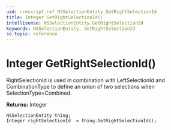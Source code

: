 ```yaml
---
uid: crmscript_ref_NSSelectionEntity_GetRightSelectionId
title: Integer GetRightSelectionId()
intellisense: NSSelectionEntity.GetRightSelectionId
keywords: NSSelectionEntity, GetRightSelectionId
so.topic: reference
---
```


# Integer GetRightSelectionId()

RightSelectionId  is used in combination with LeftSelectionId and CombinationType to define an union of two selections when SelectionType=Combined.

**Returns:** Integer

```crmscript
NSSelectionEntity thing;
Integer rightSelectionId  = thing.GetRightSelectionId();
```

